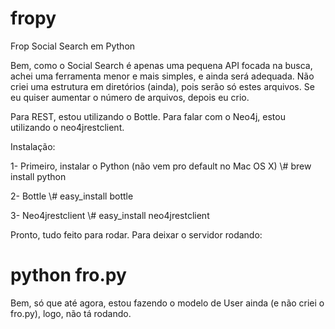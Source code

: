fropy
=====

Frop Social Search em Python

Bem, como o Social Search é apenas uma pequena API focada na busca, achei uma ferramenta menor e mais simples, e ainda
será adequada. Não criei uma estrutura em diretórios (ainda), pois serão só estes arquivos. Se eu quiser aumentar
o número de arquivos, depois eu crio.

Para REST, estou utilizando o Bottle.
Para falar com o Neo4j, estou utilizando o neo4jrestclient.

Instalação:

1- Primeiro, instalar o Python (não vem pro default no Mac OS X)
\\# brew install python

2- Bottle
\\# easy_install bottle

3- Neo4jrestclient
\\# easy_install neo4jrestclient

Pronto, tudo feito para rodar. Para deixar o servidor rodando:
# python fro.py

Bem, só que até agora, estou fazendo o modelo de User ainda (e não criei o fro.py), logo, não tá rodando.

